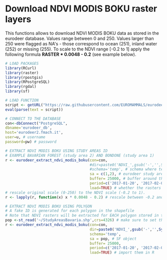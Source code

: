 # Download NDVI MODIS BOKU raster layers 

This functions allows to download NDVI MODIS BOKU data as stored in the eurodeer database. Values range between 0 and 250. Values larger than 250 were 
flagged as NA's - those correspond to ocean (251), inland water (252) or missing (255). 
To scale to the NDVI range [-0.2 to 1] apply the following formula **RASTER * 0.0048 - 0.2** (see example below). 

```R
# LOAD PACKAGES 
library(RCurl)
library(raster)
library(rpostgis)
library(RPostgreSQL)
library(rgdal)
library(sf)

# LOAD FUNCTION
script <- getURL("https://raw.githubusercontent.com/EUROMAMMALS/eurodeer_db/master/data_analysis/r_functions/eurodeer_extract_ndvi_modis_boku.R", ssl.verifypeer= FALSE)
eval(parse(text = script))

# CONNECT TO THE DATABASE
con<-dbConnect("PostgreSQL",
dbname='eurodeer_db',
host='eurodeer2.fmach.it',
user=u, # username
password=pw) # password

# EXTRACT NDVI MODIS BOKU USING STUDY AREAS ID
# EXAMPLE BAVARIAN FOREST (study area 2) AND BONDONE (study area 1)
r <- eurodeer_extract_ndvi_modis_boku(con=con,
                                      #dir=paste0('NDVI_',gsub('-','',Sys.Date())), # name of the directory where to download the rasters to
                                      #schema='temp', # schema where temporary tables are generated
                                      sa = c(1,2), # eurodeer study area id
                                      buffer= 25000, # buffer around the study area
                                      period=c('2017-01-20', '2017-02-08'), # start and end time
                                      load=TRUE) # whether the rasters need to be loaded in R - TRUE/FALSE
# rescale original scale (0-250) to the NDVI scale (-0.2 to 1). 
r <- lapply(r, function(x) x * 0.0048 - 0.2) # rescale between -0.2 and 1 

# EXTRACT NDVI MODIS BOKU USING POLYGON
# A fake ID is generated for each polygon in the shapefile
# Note that NDVI rasters will be extracted for EACH polygon stored in the sf object.
pop <-st_read('~/StudyAreasBavaria.shp',crs=4326) # make sure to set the coordinate reference system correctly
r <- eurodeer_extract_ndvi_modis_boku(con=con,
                                      dir=paste0('NDVI_',gsub('-','',Sys.Date())),
                                      schema='temp',
                                      sa = pop, # SF object
                                      buffer= 25000,
                                      period=c('2017-01-20', '2017-02-08'),
                                      load=TRUE) # import them in R
```
